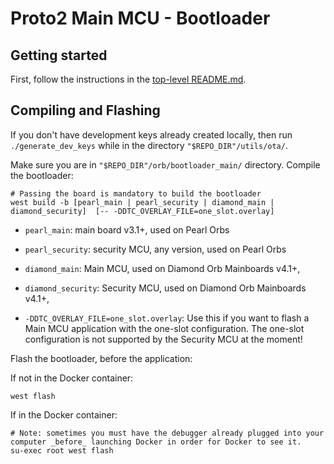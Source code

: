 # Proto2 Main MCU - Bootloader

## Getting started

First, follow the instructions in the [top-level README.md](../README.md).

## Compiling and Flashing

If you don't have development keys already created locally, then run
`./generate_dev_keys` while in the directory `"$REPO_DIR"/utils/ota/`.

Make sure you are in `"$REPO_DIR"/orb/bootloader_main/` directory.
Compile the bootloader:

```shell
# Passing the board is mandatory to build the bootloader
west build -b [pearl_main | pearl_security | diamond_main | diamond_security]  [-- -DDTC_OVERLAY_FILE=one_slot.overlay]
```

- `pearl_main`: main board v3.1+, used on Pearl Orbs
- `pearl_security`: security MCU, any version, used on Pearl Orbs
- `diamond_main`: Main MCU, used on Diamond Orb Mainboards v4.1+,
- `diamond_security`: Security MCU, used on Diamond Orb Mainboards v4.1+,

- `-DDTC_OVERLAY_FILE=one_slot.overlay`: Use this if you want to flash a Main MCU application with the one-slot configuration. The one-slot configuration is not supported by the Security MCU at the moment!

Flash the bootloader, before the application:

If not in the Docker container:

```shell
west flash
```

If in the Docker container:

```shell
# Note: sometimes you must have the debugger already plugged into your computer _before_ launching Docker in order for Docker to see it.
su-exec root west flash
```
